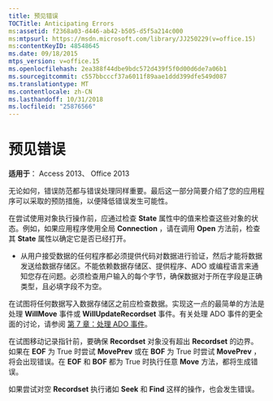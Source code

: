 ```yaml
---
title: 预见错误
TOCTitle: Anticipating Errors
ms:assetid: f2368a03-d446-ab42-b505-d5f5a214c000
ms:mtpsurl: https://msdn.microsoft.com/library/JJ250229(v=office.15)
ms:contentKeyID: 48548645
ms.date: 09/18/2015
mtps_version: v=office.15
ms.openlocfilehash: 2ea388f44dbe9bdc572d439f5f0d00d6de7a06b1
ms.sourcegitcommit: c557bbcccf37a6011f89aae1ddd399dfe549d087
ms.translationtype: MT
ms.contentlocale: zh-CN
ms.lasthandoff: 10/31/2018
ms.locfileid: "25876566"
---
```

# <a name="anticipating-errors"></a>预见错误


**适用于**： Access 2013、 Office 2013

无论如何，错误防范都与错误处理同样重要。最后这一部分简要介绍了您的应用程序可以采取的预防措施，以便降低错误发生可能性。

在尝试使用对象执行操作前，应通过检查 **State** 属性中的值来检查这些对象的状态。例如，如果应用程序使用全局 **Connection** ，请在调用 **Open** 方法前，检查其 **State** 属性以确定它是否已经打开。

  - 从用户接受数据的任何程序都必须提供代码对数据进行验证，然后才能将数据发送给数据存储区。不能依赖数据存储区、提供程序、ADO 或编程语言来通知您存在问题。必须检查用户输入的每个字节，确保数据对于所在字段是正确类型，且必填字段不为空。

在试图将任何数据写入数据存储区之前应检查数据。实现这一点的最简单的方法是处理 **WillMove** 事件或 **WillUpdateRecordset** 事件。有关处理 ADO 事件的更全面的讨论，请参阅 [第 7 章：处理 ADO 事件](chapter-7-handling-ado-events.md)。

在试图移动记录指针前，要确保 **Recordset** 对象没有超出 **Recordset** 的边界。如果在 **EOF** 为 True 时尝试 **MovePrev** 或在 **BOF** 为 True 时尝试 **MovePrev** ，将会出现错误。在 **EOF** 和 **BOF** 都为 True 时执行任意 **Move** 方法，都将生成错误。

如果尝试对空 **Recordset** 执行诸如 **Seek** 和 **Find** 这样的操作，也会发生错误。

